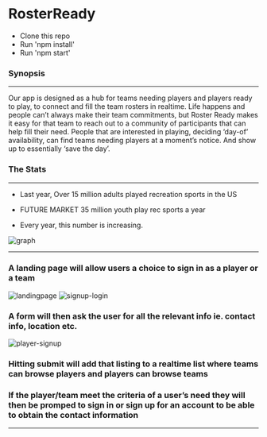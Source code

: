 # RosterReady

* Clone this repo
* Run 'npm install'
* Run 'npm start'

### Synopsis
***
Our app is designed as a hub for teams needing players and players ready to play, to connect and fill the team rosters in realtime. 
Life happens and people can’t always make their team commitments, but Roster Ready makes it easy for that team to reach out to a community of participants that can help fill their need. 
People that are interested in playing, deciding ‘day-of’ availability, can find teams needing players at a moment’s notice. And show up to essentially ‘save the day’. 

### The Stats
***
* Last year, Over 15 million adults played recreation sports in the US

* FUTURE MARKET 35 million youth play rec sports a year

* Every year, this number is increasing. 

![graph](https://user-images.githubusercontent.com/17747867/29744030-273d70c0-8a51-11e7-966f-22918356bb49.png)

***
### A landing page will allow users a choice to sign in as a player or a team

![landingpage](https://user-images.githubusercontent.com/17747867/29744082-1047ce78-8a52-11e7-96c2-bb02f3b59094.png)
![signup-login](https://user-images.githubusercontent.com/17747867/29744084-1048b40a-8a52-11e7-9494-68f7a685abd8.png)

### A form will then ask the user for all the relevant info ie. contact info, location etc.

![player-signup](https://user-images.githubusercontent.com/17747867/29744083-10485230-8a52-11e7-955f-0d4020e13314.png)

### Hitting submit will add that listing to a realtime list where teams can browse players and players can browse teams

### If the player/team meet the criteria of a user’s need they will then be promped to sign in or sign up for an account to be able to obtain the  contact information

***
